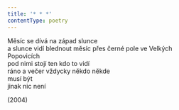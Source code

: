 ```yaml
---
title: '* * *'
contentType: poetry
---
```


<section>

Měsíc se dívá na západ slunce  
a slunce vidí blednout měsíc přes černé pole ve Velkých  
Popovicích  
pod nimi stojí ten kdo to vidí  
ráno a večer vždycky někdo někde  
musí být  
jinak nic není

</section>

<section>

(2004)

</section>
